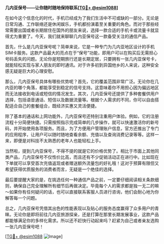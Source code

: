 **几内亚保号——让你随时随地保持联系[[TG💪+ @esim1088](https://t.me/s/esim1088)]**

在如今这个信息化的时代，手机已经成为了我们生活中不可或缺的一部分。无论是日常沟通、工作联络还是休闲娱乐，手机都扮演着至关重要的角色。而对于那些经常需要出国或者长期居住在国外的朋友来说，选择一款合适的手机卡或流量卡就显得尤为重要了。今天，我们就来聊聊几内亚保号这一款备受关注的通信产品。

首先，什么是几内亚保号呢？简单来说，它是一种专门为几内亚地区设计的手机SIM卡服务。这款产品最大的亮点在于“保号”功能，即用户可以在购买后无需担心号码丢失的问题。无论你是短期旅行还是长期定居，只要拥有一张几内亚保号卡，就能轻松实现与家人朋友的即时通讯。对于许多初到异国他乡的人来说，这种安全感无疑是巨大的心理安慰。

那么，几内亚保号具体有哪些优势呢？首先，它的覆盖范围非常广泛。无论你在几内亚的哪个角落，都能享受到稳定的信号支持。这意味着你不用担心因为偏远地区而无法接收到电话或短信的情况发生。其次，几内亚保号还提供了多种套餐供用户选择，包括语音通话、短信以及数据流量等。根据个人需求的不同，你可以自由搭配适合自己的套餐组合，既经济实惠又灵活便捷。

除了基本的通话和上网功能外，几内亚保号还特别注重用户体验。例如，它的注册流程十分简便快捷。只需按照指示完成简单的几步操作，就可以快速激活你的新号码，并开始使用各项服务。而且，为了方便用户管理账户信息，官方还推出了专门的应用程序，让用户可以随时随地查看余额、充值以及查询消费记录等等。这样一来，即便是对科技不太熟悉的老年人也能轻松上手。

当然啦，提到几内亚保号，不得不提的就是它的价格优势了。相比于市面上其他同类产品，几内亚保号不仅性价比高，而且还有不少促销活动正在进行中。比如现在下单就可以享受首次充值返现或者赠送额外流量包的好礼哦！这对于预算有限但又希望获得优质服务的消费者而言，无疑是一个绝佳的选择。

最后要提醒大家的是，在挑选任何一种通信产品之前，一定要仔细阅读相关条款细则，确保自己完全理解所有细节后再做决定。毕竟每个人的需求都是独一无二的嘛～如果你有任何疑问的话，也可以直接联系客服人员进行咨询，他们会耐心地为你解答每一个问题。

总之，几内亚保号凭借其出色的性能表现以及贴心的服务态度赢得了众多用户的青睐。无论你是即将前往几内亚旅游探亲，还是打算在那里长期发展事业，这款产品都能够满足你的多样化需求。所以还不赶快行动起来吗？赶紧为自己或者亲友选购一张几内亚保号吧！

[[TG💪+ @esim1088](https://t.me/s/esim1088) ![Image](https://i.postimg.cc/4NQfJmqS/Snipaste-2025-05-13-00-14-12.png)]